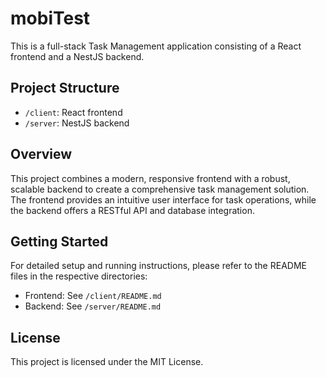 # mobiTest

This is a full-stack Task Management application consisting of a React frontend and a NestJS backend.

## Project Structure

- `/client`: React frontend
- `/server`: NestJS backend

## Overview

This project combines a modern, responsive frontend with a robust, scalable backend to create a comprehensive task management solution. The frontend provides an intuitive user interface for task operations, while the backend offers a RESTful API and database integration.

## Getting Started

For detailed setup and running instructions, please refer to the README files in the respective directories:

- Frontend: See `/client/README.md`
- Backend: See `/server/README.md`



## License

This project is licensed under the MIT License. 

